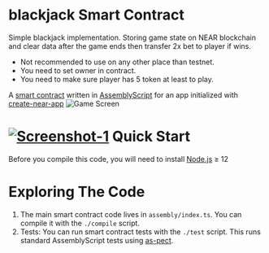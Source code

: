 blackjack Smart Contract
==================
Simple blackjack implementation. Storing game state on NEAR blockchain and clear data after the game ends then transfer 2x bet to player if wins.

* Not recommended to use on any other place than testnet. 
* You need to set owner in contract.
* You need to make sure player has 5 token at least to play.


A [smart contract] written in [AssemblyScript] for an app initialized with [create-near-app]
![Game Screen](https://i.ibb.co/V0FkKXq/Screenshot-1.png)

<a href="https://ibb.co/4wb0QBV"><img src="https://i.ibb.co/V0FkKXq/Screenshot-1.png" alt="Screenshot-1" border="0"></a>
Quick Start
===========

Before you compile this code, you will need to install [Node.js] ≥ 12


Exploring The Code
==================

1. The main smart contract code lives in `assembly/index.ts`. You can compile
   it with the `./compile` script.
2. Tests: You can run smart contract tests with the `./test` script. This runs
   standard AssemblyScript tests using [as-pect].


  [smart contract]: https://docs.near.org/docs/roles/developer/contracts/intro
  [AssemblyScript]: https://www.assemblyscript.org/
  [create-near-app]: https://github.com/near/create-near-app
  [Node.js]: https://nodejs.org/en/download/package-manager/
  [as-pect]: https://www.npmjs.com/package/@as-pect/cli
